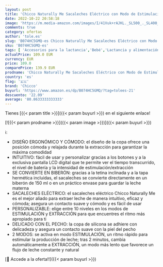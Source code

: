 ```yaml
---
layout: post
title: 'Chicco Naturally Me Sacaleches Eléctrico con Modo de Estimulación y Extracción  10 Niveles de Intensidad – Extractor de Leche Cómodo  Rápido y Ergonómico con Biberón 150ml de Tetina Inclinada'
date: 2022-10-22 20:58:18
image: 'https://m.media-amazon.com/images/I/41Vuk+rAJKL._SL500_._SL400_.jpg'
comments: true
category: ofertas
author: 'tole.es'
slug: 'B074HC5GMQ-es Chicco Naturally Me Sacaleches Eléctrico con Modo de...'
sku: 'B074HC5GMQ-es'
tags: [ 'Accesorios para la lactancia','Bebé','Lactancia y alimentación','Sacaleches','biberón','chicco','sacaleches','🇪🇸', ]
actualPrice: 109.0 EUR
currency: EUR
price: 109.0
comparePrice: 139.9 EUR
prodname: 'Chicco Naturally Me Sacaleches Eléctrico con Modo de Estimulación y Extracción  10 Niveles de Intensidad – Extractor de Leche Cómodo  Rápido y Ergonómico con Biberón 150ml de Tetina Inclinada'
country: 'es'
flag: '🇪🇸'
brand: 'Chicco'
buyurl: 'https://www.amazon.es/dp/B074HC5GMQ/?tag=tolees-21'
descuento: '22.09'
average: '80.8633333333333'
---
```


Tienes [{{< param title >}}]({{< param buyurl >}}) en el siguiente enlace!

[![{{< param prodname >}}]({{< param image >}})]({{< param buyurl >}})

ℹ️:

- DISEÑO ERGONÓMICO Y CÓMODO: el diseño de la copa ofrece una posición cómoda y relajada durante la extracción para garantizar la máxima comodidad
- INTUITIVO: fácil de usar y personalizar gracias a los botones y a la exclusiva pantalla LCD digital que te permite ver el tiempo transcurrido, el nivel de batería y la intensidad de estimulación/extracción
- SE CONVIERTE EN BIBERÓN: gracias a la tetina inclinada y a la tapa hermética incluidas, el sacaleches se convierte directamente en un biberón de 150 ml o en un práctico envase para guardar la leche materna
- SACALECHES ELÉCTRICO: el sacaleches eléctrico Chicco Naturally Me es el mejor aliado para extraer leche de manera intuitivo, eficaz y cómoda; asegura un contacto suave y cómodo y es fácil de usar
- PERSONALIZABLE: elige entre 10 niveles en los modos de ESTIMULACIÓN y EXTRACCIÓN para que encuentres el ritmo más apropiado para ti
- DELICADO CON EL PECHO: la copa de silicona se adhiere con delicadeza y asegura un contacto suave con la piel del pecho
- 2 MODOS: se activa en modo ESTIMULACIÓN, un ritmo rápido para estimular la producción de leche; tras 2 minutos, cambia automáticamente a EXTRACCIÓN, un modo más lento que favorece un flujo de leche constante y natural

[🛒 Accede a la oferta!!]({{< param buyurl >}})
